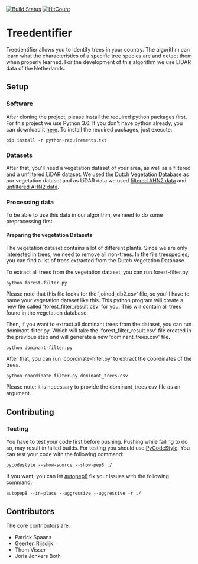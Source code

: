 [![Build Status](https://travis-ci.org/JorisJoBo/treedentifier.svg?branch=master)](https://travis-ci.org/JorisJoBo/treedentifier)
[![HitCount](http://hits.dwyl.io/JorisJoBo/treedentifier.svg)](http://hits.dwyl.io/JorisJoBo/treedentifier)

# Treedentifier
Treedentifier allows you to identify trees in your country. The algorithm can learn
what the characteristics of a specific tree species are and detect them when
properly learned. For the development of this algorithm we use LIDAR data of the Netherlands.

## Setup
### Software
After cloning the project, please install the required python packages first.
For this project we use Python 3.6. If you don't have python already, you can
download it [here](https://www.python.org/downloads/release/python-364/).
To install the required packages, just execute:
```
pip install -r python-requirements.txt
```

### Datasets
After that, you'll need a vegetation dataset of your area, as well as a filtered
and a unfiltered LiDAR dataset. We used the [Dutch Vegetation Database](https://www.gbif.org/dataset/740df67d-5663-41a2-9d12-33ec33876c47)
as our vegetation dataset and as LiDAR data we used [filtered AHN2 data](http://geodata.nationaalgeoregister.nl/ahn2/atom/ahn2_gefilterd.xml)
and [unfiltered AHN2 data](http://geodata.nationaalgeoregister.nl/ahn2/atom/ahn2_uitgefilterd.xml).

### Processing data
To be able to use this data in our algorithm, we need to do some preprocessing first.

#### Preparing the vegetation Datasets
The vegetation dataset contains a lot of different plants. Since we are only
interested in trees, we need to remove all non-trees. In the file treespecies,
you can find a list of trees extracted from the Dutch Vegetation Database.

To extract all trees from the vegetation dataset, you can run forest-filter.py.
```
python forest-filter.py
```
Please note that this file looks for the 'joined_db2.csv' file, so you'll have to name your
vegetation dataset like this. This python program will create a new file called
'forest_filter_result.csv' for you. This will contain all trees found in the
vegetation database.

Then, if you want to extract all dominant trees from the dataset, you can run dominant-filter.py.
Which will take the 'forest_filter_result.csv' file created in the previous step and
will generate a new 'dominant_trees.csv' file.
```
python dominant-filter.py
```

After that, you can run 'coordinate-filter.py' to extract the coordinates of the trees.
```
python coordinate-filter.py dominant_trees.csv
```
Please note: it is necessary to provide the dominant_trees csv file as an argument.

## Contributing
### Testing
You have to test your code first before pushing. Pushing while failing to do so, may result in failed builds.
For testing you should use [PyCodeStyle](https://github.com/PyCQA/pycodestyle).
You can test your code with the following command:
```
pycodestyle --show-source --show-pep8 ./
```
If you want, you can let [autopep8](https://github.com/hhatto/autopep8) fix your issues with the following command:
```
autopep8 --in-place --aggressive --aggressive -r ./
```

## Contributors
The core contributors are:
- Patrick Spaans
- Geerten Rijsdijk
- Thom Visser
- Joris Jonkers Both
